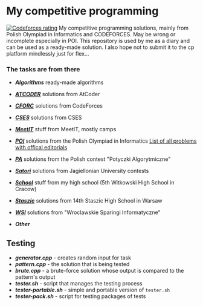 # My competitive programming
[![Codeforces rating](https://img.shields.io/badge/dynamic/json?logo=codeforces&logoColor=white&color=%2303a89e&label=Codeforces&query=%24.result%5B0%5D.maxRating&url=https%3A%2F%2Fcodeforces.com%2Fapi%2Fuser.info%3Fhandles%3Dpibu)](https://codeforces.com/profile/pibu)
My competitive programming solutions, mainly from Polish Olympiad in Informatics and CODEFORCES. May be wrong or incomplete especially in POI.
This repository is used by me as a diary and can be used as a ready-made solution. I also hope not to submit it to the cp platform mindlessly just for flex...

### The tasks are from there

- ***Algorithms***
ready-made algorithms

- ***[ATCODER](https://atcoder.jp/)***
solutions from AtCoder

- ***[CFORC](https://codeforces.com/)***
solutions from CodeForces

- ***[CSES](https://cses.fi/problemset/list/)***
solutions from CSES

- ***[MeetIT](https://meetit.eu/)***
stuff from MeetIT, mostly camps

- ***[POI](https://szkopul.edu.pl/p/default/problemset/oi)***
solutions from the Polish Olympiad in Informatics
[List of all problems with offical editorials](https://www.algonotes.com/en/archive/oi/)

- ***[PA](https://potyczki.mimuw.edu.pl/)***
solutions from the Polish contest "Potyczki Algorytmiczne"

- ***[Satori](https://satori.tcs.uj.edu.pl/)***
solutions from Jagiellonian University contests

- ***[School](https://szkopul.edu.pl/)***
stuff from my high school (5th Witkowski High School in Cracow)

- ***[Staszic](https://sio2.staszic.waw.pl/)***
solutions from 14th Staszic High School in Warsaw

- ***[WSI](https://solve.edu.pl/~sparingi/tasks)***
solutions from "Wroclawskie Sparingi Informatyczne"

- ***Other***
## Testing

+ ***generator.cpp*** - creates random input for task
+ ***pattern.cpp*** - the solution that is being tested
+ ***brute.cpp*** - a brute-force solution whose output is compared to the pattern's output
+ ***tester.sh*** - script that manages the testing process
+ ***tester-portable.sh*** - simple and portable version of `tester.sh`
+ ***tester-pack.sh*** - script for testing packages of tests

